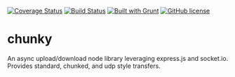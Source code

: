 [![Coverage Status](https://coveralls.io/repos/Supernomad/chunky/badge.svg?branch=master)](https://coveralls.io/r/Supernomad/chunky?branch=master)
[![Build Status](https://travis-ci.org/Supernomad/chunky.svg?branch=master)](https://travis-ci.org/Supernomad/chunky)
[![Built with Grunt](https://cdn.gruntjs.com/builtwith.png)](http://gruntjs.com/)
[![GitHub license](https://img.shields.io/badge/license-GPL--3.0-green.svg)]()
# chunky
An async upload/download node library leveraging express.js and socket.io. Provides standard, chunked, and udp style transfers.
